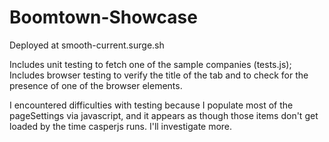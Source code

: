 # Boomtown-Showcase

Deployed at smooth-current.surge.sh

Includes unit testing to fetch one of the sample companies (tests.js); Includes
browser testing to verify the title of the tab and to check for the presence of
one of the browser elements.  

I encountered difficulties with testing because I populate most of the pageSettings
via javascript, and it appears as though those items don't get loaded by the
time casperjs runs.  I'll investigate more.
